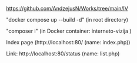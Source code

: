 https://github.com/AndzejusN/Works/tree/main/IV

"docker compose up --build -d" (in root directory)

"composer i" (in Docker container: interneto-vizija )

Index page (http://localhost:80/ (name: index.php))

Link: http://localhost:80/status (name: list.php)

